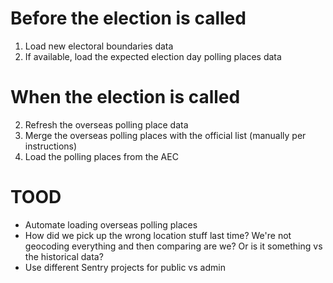 # Before the election is called

1. Load new electoral boundaries data
2. If available, load the expected election day polling places data

# When the election is called

2. Refresh the overseas polling place data
3. Merge the overseas polling places with the official list (manually per instructions)
4. Load the polling places from the AEC

# TOOD

- Automate loading overseas polling places
- How did we pick up the wrong location stuff last time? We're not geocoding everything and then comparing are we? Or is it something vs the historical data?
- Use different Sentry projects for public vs admin
